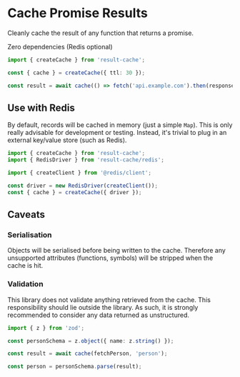 # Cache Promise Results

Cleanly cache the result of any function that returns a promise.

Zero dependencies (Redis optional)

```ts
import { createCache } from 'result-cache';

const { cache } = createCache({ ttl: 30 });

const result = await cache(() => fetch('api.example.com').then(response => response.json()), 'results');

```

## Use with Redis

By default, records will be cached in memory (just a simple `Map`). This is only really advisable for development or testing. Instead, it's trivial to plug in an external key/value store (such as Redis).

```ts
import { createCache } from 'result-cache';
import { RedisDriver } from 'result-cache/redis';

import { createClient } from '@redis/client';

const driver = new RedisDriver(createClient());
const { cache } = createCache({ driver });
```

## Caveats

### Serialisation

Objects will be serialised before being written to the cache. Therefore any unsupported attributes (functions, symbols) will be stripped when the cache is hit.

### Validation

This library does not validate anything retrieved from the cache. This responsibility should lie outside the library. As such, it is strongly recommended to consider any data returned as unstructured.

```ts
import { z } from 'zod';

const personSchema = z.object({ name: z.string() });

const result = await cache(fetchPerson, 'person');

const person = personSchema.parse(result);
```
